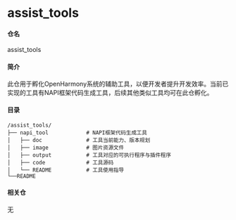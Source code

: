 # assist_tools

#### 仓名
 assist_tools
#### 简介
此仓用于孵化OpenHarmony系统的辅助工具，以便开发者提升开发效率。当前已实现的工具有NAPI框架代码生成工具，后续其他类似工具均可在此仓孵化。

#### 目录
```
/assist_tools/
├── napi_tool            # NAPI框架代码生成工具
│   ├── doc              # 工具当前能力、版本规划
│   ├── image            # 图片资源文件
│   ├── output           # 工具对应的可执行程序与插件程序
│   ├── code             # 工具源码
│   └── README           # 工具使用指导    
└──README 
```

#### 相关仓
无


